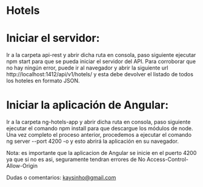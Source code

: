 # Hotels

# Iniciar el servidor:
Ir a la carpeta api-rest y abrir dicha ruta en consola, paso siguiente ejecutar npm start para que se pueda iniciar el servidor del API.
Para corroborar que no hay ningún error, puede ir al navegador y abrir la siguiente url http://localhost:1412/api/v1/hotels/ y esta debe devolver el listado de todos los hoteles en formato JSON.

# Iniciar la aplicación de Angular: 
Ir a la carpeta ng-hotels-app y abrir dicha ruta en consola, paso siguiente ejecutar el comando npm install para que descargue los módulos de node.
Una vez completo el proceso anterior, procedemos a ejecutar el comando ng server --port 4200 -o y esto abrirá la aplicación en su navegador.

Nota: es importante que la aplicacion de Angular se inicie en el puerto 4200 ya que si no es asi, seguramente tendran errores de No Access-Control-Allow-Origin


Dudas o comentarios: kaysinho@gmail.com


